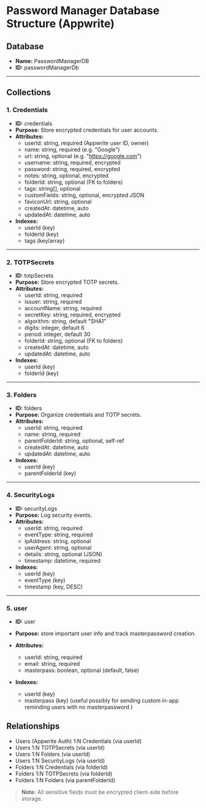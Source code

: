 # Password Manager Database Structure (Appwrite)

## Database
- **Name:** PasswordManagerDB
- **ID:** passwordManagerDb

---

## Collections

### 1. Credentials
- **ID:** credentials
- **Purpose:** Store encrypted credentials for user accounts.
- **Attributes:**
    - userId: string, required (Appwrite user ID, owner)
    - name: string, required (e.g. "Google")
    - url: string, optional (e.g. "https://google.com")
    - username: string, required, encrypted
    - password: string, required, encrypted
    - notes: string, optional, encrypted
    - folderId: string, optional (FK to folders)
    - tags: string[], optional
    - customFields: string, optional, encrypted JSON
    - faviconUrl: string, optional
    - createdAt: datetime, auto
    - updatedAt: datetime, auto
- **Indexes:**
    - userId (key)
    - folderId (key)
    - tags (key/array)

---

### 2. TOTPSecrets
- **ID:** totpSecrets
- **Purpose:** Store encrypted TOTP secrets.
- **Attributes:**
    - userId: string, required
    - issuer: string, required
    - accountName: string, required
    - secretKey: string, required, encrypted
    - algorithm: string, default "SHA1"
    - digits: integer, default 6
    - period: integer, default 30
    - folderId: string, optional (FK to folders)
    - createdAt: datetime, auto
    - updatedAt: datetime, auto
- **Indexes:**
    - userId (key)
    - folderId (key)

---

### 3. Folders
- **ID:** folders
- **Purpose:** Organize credentials and TOTP secrets.
- **Attributes:**
    - userId: string, required
    - name: string, required
    - parentFolderId: string, optional, self-ref
    - createdAt: datetime, auto
    - updatedAt: datetime, auto
- **Indexes:**
    - userId (key)
    - parentFolderId (key)

---

### 4. SecurityLogs
- **ID:** securityLogs
- **Purpose:** Log security events.
- **Attributes:**
    - userId: string, required
    - eventType: string, required
    - ipAddress: string, optional
    - userAgent: string, optional
    - details: string, optional (JSON)
    - timestamp: datetime, required
- **Indexes:**
    - userId (key)
    - eventType (key)
    - timestamp (key, DESC)

---

### 5. user
- **ID:** user
- **Purpose:** store important user info and track masterpassword creation.
- **Attributes:**
    - userId: string, required
    - email: string, required
    - masterpass: boolean, optional (default, false)

- **Indexes:**
    - userId (key)
    - masterpass (key) (useful possibly for sending custom in-app reminding users with no masterpassword )

## Relationships
- Users (Appwrite Auth) 1:N Credentials (via userId)
- Users 1:N TOTPSecrets (via userId)
- Users 1:N Folders (via userId)
- Users 1:N SecurityLogs (via userId)
- Folders 1:N Credentials (via folderId)
- Folders 1:N TOTPSecrets (via folderId)
- Folders 1:N Folders (via parentFolderId)

> **Note:** All sensitive fields must be encrypted client-side before storage.
